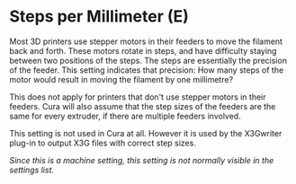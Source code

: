 Steps per Millimeter (E)
====
Most 3D printers use stepper motors in their feeders to move the filament back and forth. These motors rotate in steps, and have difficulty staying between two positions of the steps. The steps are essentially the precision of the feeder. This setting indicates that precision: How many steps of the motor would result in moving the filament by one millimetre?

This does not apply for printers that don't use stepper motors in their feeders. Cura will also assume that the step sizes of the feeders are the same for every extruder, if there are multiple feeders involved.

This setting is not used in Cura at all. However it is used by the X3Gwriter plug-in to output X3G files with correct step sizes.

*Since this is a machine setting, this setting is not normally visible in the settings list.*